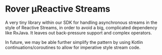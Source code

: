 # Rover μReactive Streams

A very tiny library within our SDK for handling asynchronous streams in
the style of Reactive Streams, in order to avoid a big, complicated
dependency like RxJava.  It leaves out back-pressure support and complex
operators.

In future, we may be able further simplify the pattern by using Kotlin
continuations/coroutines to allow for imperative style stream code.
